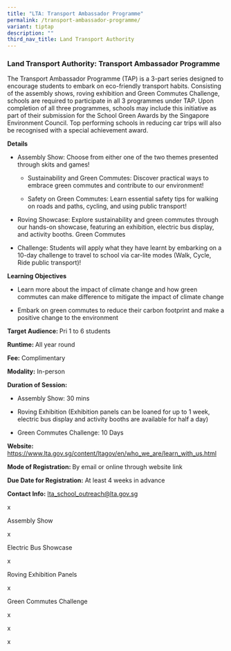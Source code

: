 ```yaml
---
title: "LTA: Transport Ambassador Programme"
permalink: /transport-ambassador-programme/
variant: tiptap
description: ""
third_nav_title: Land Transport Authority
---
```

<h3>Land Transport Authority: Transport Ambassador Programme</h3>
<p>The Transport Ambassador Programme (TAP) is a 3-part series designed to
encourage students to embark on eco-friendly transport habits. Consisting
of the assembly shows, roving exhibition and Green Commutes Challenge,
schools are required to participate in all 3 programmes under TAP. Upon
completion of all three programmes, schools may include this initiative
as part of their submission for the School Green Awards by the Singapore
Environment Council. Top performing schools in reducing car trips will
also be recognised with a special achievement award.</p>
<p><strong>Details</strong>
</p>
<ul data-tight="true" class="tight">
<li>
<p>Assembly Show: Choose from either one of the two themes presented through
skits and games!</p>
<p></p>
<ul data-tight="true" class="tight">
<li>
<p>Sustainability and Green Commutes: Discover practical ways to embrace
green commutes and contribute to our environment!</p>
</li>
</ul>
<p></p>
<ul data-tight="true" class="tight">
<li>
<p>Safety on Green Commutes: Learn essential safety tips for walking on roads
and paths, cycling, and using public transport!</p>
</li>
</ul>
</li>
<li>
<p>Roving Showcase: Explore sustainability and green commutes through our
hands-on showcase, featuring an exhibition, electric bus display, and activity
booths. Green Commutes</p>
</li>
<li>
<p>Challenge: Students will apply what they have learnt by embarking on a
10-day challenge to travel to school via car-lite modes (Walk, Cycle, Ride
public transport)!</p>
</li>
</ul>
<p><strong>Learning Objectives</strong>
</p>
<ul data-tight="true" class="tight">
<li>
<p>Learn more about the impact of climate change and how green commutes can
make difference to mitigate the impact of climate change</p>
</li>
<li>
<p>Embark on green commutes to reduce their carbon footprint and make a positive
change to the environment</p>
</li>
</ul>
<p><strong>Target Audience: </strong>Pri 1 to 6 students</p>
<p><strong>Runtime: </strong>All year round</p>
<p><strong>Fee:</strong> Complimentary</p>
<p><strong>Modality:</strong> In-person</p>
<p><strong>Duration of Session:</strong>
</p>
<ul data-tight="true" class="tight">
<li>
<p>Assembly Show: 30 mins</p>
</li>
<li>
<p>Roving Exhibition (Exhibition panels can be loaned for up to 1 week, electric
bus display and activity booths are available for half a day)</p>
</li>
<li>
<p>Green Commutes Challenge: 10 Days</p>
</li>
</ul>
<p><strong>Website: </strong><a href="https://www.lta.gov.sg/content/ltagov/en/who_we_are/learn_with_us.html" rel="noopener noreferrer nofollow" target="_blank">https://www.lta.gov.sg/content/ltagov/en/who_we_are/learn_with_us.html</a>
</p>
<p><strong>Mode of Registration: </strong>By email or online through website
link</p>
<p><strong>Due Date for Registration:</strong> At least 4 weeks in advance</p>
<p><strong>Contact Info:</strong>  <a href="mailto:lta_school_outreach@lta.gov.sg" rel="noopener noreferrer nofollow" target="_blank">lta_school_outreach@lta.gov.sg</a>
</p>
<p>x</p>
<p>Assembly Show</p>
<p>x</p>
<p>Electric Bus Showcase</p>
<p>x</p>
<p>Roving Exhibition Panels</p>
<p>x</p>
<p>Green Commutes Challenge</p>
<p>x</p>
<p>x</p>
<p></p>
<p>x</p>